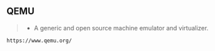 ## QEMU

> - A generic and open source machine emulator and virtualizer.

```plaintext
https://www.qemu.org/
```
